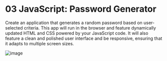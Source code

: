 # 03 JavaScript: Password Generator

Create an application that generates a random password based on user-selected criteria. This app will run in the browser and feature dynamically updated HTML and CSS powered by your JavaScript code. It will also feature a clean and polished user interface and be responsive, ensuring that it adapts to multiple screen sizes.

![image](https://user-images.githubusercontent.com/88753098/133008843-60bae7d8-c376-4468-9fae-b208dbbb05b2.png)
